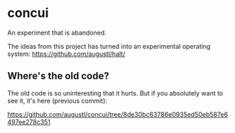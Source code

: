 # concui

An experiment that is abandoned.

The ideas from this project has turned into an experimental operating system: https://github.com/augustl/halt/

## Where's the old code?

The old code is so uninteresting that it hurts. But if you absolutely want to see it, it's here (previous commit):

https://github.com/augustl/concui/tree/8de30bc63786e0935ed50eb587e6497ee278c351
